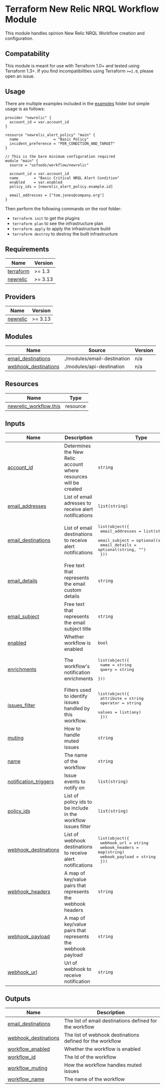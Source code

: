 # Terraform New Relic NRQL Workflow Module

This module handles opinion New Relic NRQL Workflow creation and configuration.

## Compatability

This module is meant for use with Terraform 1.0+ and tested using Terraform 1.3+.
If you find incompatibilities using Terraform `>=1.0`, please open an issue.

## Usage

There are multiple examples included in the [examples](https://github.com/usfoods/terraform-newrelic-workflow/tree/master/examples) folder but simple usage is as follows:

```hcl
provider "newrelic" {
  account_id = var.account_id
}

resource "newrelic_alert_policy" "main" {
  name                = "Basic Policy"
  incident_preference = "PER_CONDITION_AND_TARGET"
}

// This is the bare minimum configuration required
module "main" {
  source = "usfoods/workflow/newrelic"

  account_id = var.account_id
  name       = "Basic Critical NRQL Alert Condition"
  enabled    = var.enabled
  policy_ids = [newrelic_alert_policy.example.id]

  email_addresses = ["tom.jones@company.org"]
}
```

Then perform the following commands on the root folder:

- `terraform init` to get the plugins
- `terraform plan` to see the infrastructure plan
- `terraform apply` to apply the infrastructure build
- `terraform destroy` to destroy the built infrastructure

<!-- BEGINNING OF PRE-COMMIT-TERRAFORM DOCS HOOK -->
## Requirements

| Name | Version |
|------|---------|
| <a name="requirement_terraform"></a> [terraform](#requirement\_terraform) | >= 1.3 |
| <a name="requirement_newrelic"></a> [newrelic](#requirement\_newrelic) | >= 3.13 |

## Providers

| Name | Version |
|------|---------|
| <a name="provider_newrelic"></a> [newrelic](#provider\_newrelic) | >= 3.13 |

## Modules

| Name | Source | Version |
|------|--------|---------|
| <a name="module_email_destinations"></a> [email\_destinations](#module\_email\_destinations) | ./modules/email-destination | n/a |
| <a name="module_webhook_destinations"></a> [webhook\_destinations](#module\_webhook\_destinations) | ./modules/api-destination | n/a |

## Resources

| Name | Type |
|------|------|
| [newrelic_workflow.this](https://registry.terraform.io/providers/newrelic/newrelic/latest/docs/resources/workflow) | resource |

## Inputs

| Name | Description | Type | Default | Required |
|------|-------------|------|---------|:--------:|
| <a name="input_account_id"></a> [account\_id](#input\_account\_id) | Determines the New Relic account where resources will be created | `string` | n/a | yes |
| <a name="input_email_addresses"></a> [email\_addresses](#input\_email\_addresses) | List of email adresses to receive alert notifications | `list(string)` | `null` | no |
| <a name="input_email_destinations"></a> [email\_destinations](#input\_email\_destinations) | List of email destinations to receive alert notifications | <pre>list(object({<br>    email_addresses = list(string)<br>    email_subject   = optional(string, "")<br>    email_details   = optional(string, "")<br>  }))</pre> | `[]` | no |
| <a name="input_email_details"></a> [email\_details](#input\_email\_details) | Free text that represents the email custom details | `string` | `null` | no |
| <a name="input_email_subject"></a> [email\_subject](#input\_email\_subject) | Free text that represents the email subject title | `string` | `null` | no |
| <a name="input_enabled"></a> [enabled](#input\_enabled) | Whether workflow is enabled | `bool` | `false` | no |
| <a name="input_enrichments"></a> [enrichments](#input\_enrichments) | The workflow's notification enrichments | <pre>list(object({<br>    name  = string<br>    query = string<br>  }))</pre> | `[]` | no |
| <a name="input_issues_filter"></a> [issues\_filter](#input\_issues\_filter) | Filters used to identify issues handled by this workflow. | <pre>list(object({<br>    attribute = string<br>    operator  = string<br>    values    = list(any)<br>  }))</pre> | `[]` | no |
| <a name="input_muting"></a> [muting](#input\_muting) | How to handle muted issues | `string` | `"DONT_NOTIFY_FULLY_OR_PARTIALLY_MUTED_ISSUES"` | no |
| <a name="input_name"></a> [name](#input\_name) | The name of the workflow | `string` | n/a | yes |
| <a name="input_notification_triggers"></a> [notification\_triggers](#input\_notification\_triggers) | Issue events to notify on | `list(string)` | `null` | no |
| <a name="input_policy_ids"></a> [policy\_ids](#input\_policy\_ids) | List of policy ids to be include in the workflow issues filter | `list(string)` | `[]` | no |
| <a name="input_webhook_destinations"></a> [webhook\_destinations](#input\_webhook\_destinations) | List of webhook destinations to receive alert notifications | <pre>list(object({<br>    webhook_url    = string<br>    webook_headers = map(string)<br>    webook_payload = string<br>  }))</pre> | `[]` | no |
| <a name="input_webhook_headers"></a> [webhook\_headers](#input\_webhook\_headers) | A map of key/value pairs that represents the webhook headers | `string` | `null` | no |
| <a name="input_webhook_payload"></a> [webhook\_payload](#input\_webhook\_payload) | A map of key/value pairs that represents the webhook payload | `string` | `null` | no |
| <a name="input_webhook_url"></a> [webhook\_url](#input\_webhook\_url) | Url of webhook to receive notification | `string` | `null` | no |

## Outputs

| Name | Description |
|------|-------------|
| <a name="output_email_destinations"></a> [email\_destinations](#output\_email\_destinations) | The list of email destinations defined for the workflow |
| <a name="output_webhook_destinations"></a> [webhook\_destinations](#output\_webhook\_destinations) | The list of webhook destinations defined for the workflow |
| <a name="output_workflow_enabled"></a> [workflow\_enabled](#output\_workflow\_enabled) | Whether the workflow is enabled |
| <a name="output_workflow_id"></a> [workflow\_id](#output\_workflow\_id) | The Id of the workflow |
| <a name="output_workflow_muting"></a> [workflow\_muting](#output\_workflow\_muting) | How the workflow handles muted issues |
| <a name="output_workflow_name"></a> [workflow\_name](#output\_workflow\_name) | The name of the workflow |
<!-- END OF PRE-COMMIT-TERRAFORM DOCS HOOK -->

